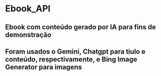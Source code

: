 # Ebook_API
## Ebook com conteúdo gerado por IA para fins de demonstração
## Foram usados o Gemini, Chatgpt para tiulo e conteúdo, respectivamente, e Bing Image Generator para imagens

